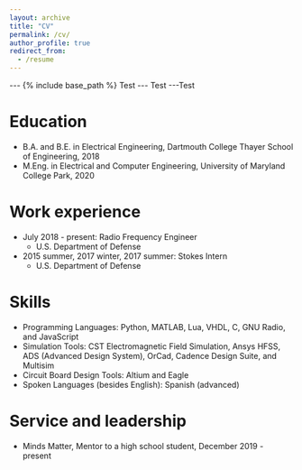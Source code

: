```yaml
---
layout: archive
title: "CV"
permalink: /cv/
author_profile: true
redirect_from:
  - /resume
---
```


--- {% include base_path %}
Test
--- Test
---Test

Education
======
* B.A. and B.E. in Electrical Engineering, Dartmouth College Thayer School of Engineering, 2018
* M.Eng. in Electrical and Computer Engineering, University of Maryland College Park, 2020

Work experience
======
* July 2018 - present: Radio Frequency Engineer
  * U.S. Department of Defense
* 2015 summer, 2017 winter, 2017 summer: Stokes Intern
  * U.S. Department of Defense
  
Skills
======
* Programming Languages: Python, MATLAB, Lua, VHDL, C, GNU Radio, and JavaScript
* Simulation Tools: CST Electromagnetic Field Simulation, Ansys HFSS, ADS (Advanced Design System), OrCad, Cadence Design Suite, and Multisim
* Circuit Board Design Tools: Altium and Eagle
* Spoken Languages (besides English): Spanish (advanced) 
  
  
Service and leadership
======
* Minds Matter, Mentor to a high school student, December 2019 - present

